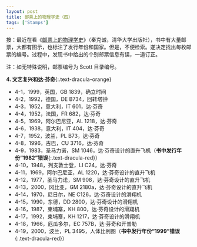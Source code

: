 ```yaml
---
layout: post
title: 邮票上的物理学史（四）
tags: ['Stamps']
---
```


按：最近在看《[邮票上的物理学史](https://book.douban.com/subject/1391033/)》（秦克诚，清华大学出版社），书中有大量邮票，大都有图示，也标注了发行年份和国家。但是，不便检索。遂决定找出每枚邮票的编号。过程中，发现书中给出的个别邮票信息有误，一道订正。

注：如无特殊说明，邮票编号为 Scott 目录编号。

**4. 文艺复兴和达·芬奇**{:.text-dracula-orange}

- 4-1，1999，英国，GB 1839，确立时间
- 4-2，1992，德国，DE B734，回转塔钟
- 4-3，1952，意大利，IT 601，达·芬奇
- 4-4，1952，法国，FR 682，达·芬奇
- 4-5，1969，阿尔巴尼亚，AL 1218，达·芬奇
- 4-6，1938，意大利，IT 404，达·芬奇
- 4-7，1952，波兰，PL B73，达·芬奇
- 4-8，1996，古巴，CU 3716，达·芬奇
- 4-9，1983，圣马力诺，SM 1046，达·芬奇设计的直升飞机（**书中发行年份“1982”错误**{:.text-dracula-red}）
- 4-10，1948，列支敦士登，LI C24，达·芬奇
- 4-11，1969，阿尔巴尼亚，AL 1220，达·芬奇设计的直升飞机
- 4-12，1977，圣马力诺，SM 908，达·芬奇设计的直升飞机
- 4-13，2000，冈比亚，GM 2180a，达·芬奇设计的直升飞机
- 4-14，1970，尼日尔，NE C126，达·芬奇设计的滑翔机 
- 4-15，1990，东德，DD 2800，达·芬奇设计的滑翔机
- 4-16，1987，柬埔寨，KH 800，达·芬奇设计的滑翔机
- 4-17，1992，柬埔寨，KH 1217，达·芬奇设计的滑翔机
- 4-18，1966，厄瓜多尔，EC 757B，达·芬奇和开普勒
- 4-19，2000，波兰，PL 3495，人体比例图（**书中发行年份“1999”错误**{:.text-dracula-red}）
